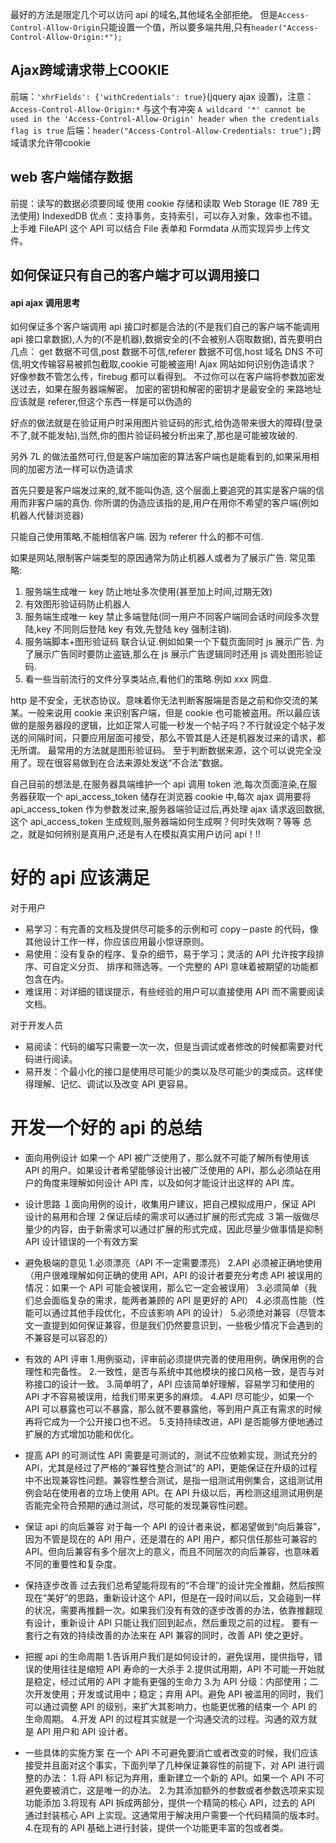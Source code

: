 

最好的方法是限定几个可以访问 api 的域名,其他域名全部拒绝。
但是`Access-Control-Allow-Origin`只能设置一个值，所以要多端共用,只有`header("Access-Control-Allow-Origin:*");`

## Ajax跨域请求带上COOKIE

前端：`'xhrFields': {'withCredentials': true}`(jquery ajax 设置)，注意：`Access-Control-Allow-Origin:*` 与这个有冲突
`A wildcard '*' cannot be used in the 'Access-Control-Allow-Origin' header when the credentials flag is true`
后端：`header("Access-Control-Allow-Credentials: true");`跨域请求允许带cookie

## web 客户端储存数据

前提：读写的数据必须要同域
使用 cookie 存储和读取
Web Storage (IE 789 无法使用)
IndexedDB 优点：支持事务，支持索引，可以存入对象，效率也不错。上手难
FileAPI 这个 API 可以结合 File 表单和 Formdata 从而实现异步上传文件。

## 如何保证只有自己的客户端才可以调用接口

#### api ajax 调用思考

如何保证多个客户端调用 api 接口时都是合法的(不是我们自己的客户端不能调用 api 接口拿数据),人为的(不是机器),数据安全的(不会被别人窃取数据),
首先要明白几点：
get 数据不可信,post 数据不可信,referer 数据不可信,host 域名 DNS 不可信,明文传输容易被抓包截取,cookie 可能被盗用!
Ajax 网站如何识别伪造请求？
好像参数不管怎么传，firebug 都可以看得到。
不过你可以在客户端将参数加密发送过去，如果在服务器端解密。
加密的密钥和解密的密钥才是最安全的
来路地址应该就是 referer,但这个东西一样是可以伪造的

好点的做法就是在验证用户时采用图片验证码的形式,给伪造带来很大的障碍(登录不了,就不能发帖),当然,你的图片验证码被分析出来了,那也是可能被攻破的.

另外 7L 的做法虽然可行,但是客户端加密的算法客户端也是能看到的,如果采用相同的加密方法一样可以伪造请求

首先只要是客户端发过来的,就不能叫伪造,
这个层面上要追究的其实是客户端的信用而非客户端的真伪.
你所谓的伪造应该指的是,用户在用你不希望的客户端(例如 机器人代替浏览器)

只能自己使用策略,不能相信客户端. 因为 referer 什么的都不可信.

如果是网站,限制客户端类型的原因通常为防止机器人或者为了展示广告.
常见策略:

1. 服务端生成唯一 key 防止地址多次使用(甚至加上时间,过期无效)
2. 有效图形验证码防止机器人
3. 服务端生成唯一 key 禁止多端登陆(同一用户不同客户端同会话时间段多次登陆,key 不同则后登陆 key 有效,先登陆 key 强制注销).
4. 服务端脚本+图形验证码 联合认证.例如如果一个下载页面同时 js 展示广告.
   为了展示广告同时要防止盗链,那么在 js 展示广告逻辑同时还用 js 调处图形验证码.
5. 看一些当前流行的文件分享类站点,看他们的策略.例如 xxx 网盘.

http 是不安全，无状态协议。意味着你无法判断客服端是否是之前和你交流的某某。一般来说用 cookie 来识别客户端，但是 cookie 也可能被盗用。所以最应该做的是服务器段的逻辑，比如正常人可能一秒发一个帖子吗？不行就设定个帖子发送的间隔时间，只要应用层面可接受，那么不管其是人还是机器发过来的请求，都无所谓。
最常用的方法就是图形验证码。
至于判断数据来源，这个可以说完全没用了。现在很容易做到在合法来源处发送“不合法”数据。

自己目前的想法是,在服务器具端维护一个 api 调用 token 池,每次页面渲染,在服务器获取一个 api_access_token 储存在浏览器 cookie 中,每次 ajax 调用要将 api_access_token 作为参数发过来,服务器端验证过后,再处理 ajax 请求返回数据,
这个 api_access_token 生成规则,服务器端如何生成啊？何时失效啊？等等
总之，就是如何辨别是真用户,还是有人在模拟真实用户访问 api！!!

# 好的 api 应该满足

对于用户

- 易学习：有完善的文档及提供尽可能多的示例和可 copy－paste 的代码，像其他设计工作一样，你应该应用最小惊讶原则。
- 易使用：没有复杂的程序、复杂的细节，易于学习；灵活的 API 允许按字段排序、可自定义分页、 排序和筛选等。一个完整的 API 意味着被期望的功能都包含在内。
- 难误用：对详细的错误提示，有些经验的用户可以直接使用 API 而不需要阅读文档。

对于开发人员

- 易阅读：代码的编写只需要一次一次，但是当调试或者修改的时候都需要对代码进行阅读。
- 易开发：个最小化的接口是使用尽可能少的类以及尽可能少的类成员。这样使得理解、记忆、调试以及改变 API 更容易。

# 开发一个好的 api 的总结

- 面向用例设计
  如果一个 API 被广泛使用了，那么就不可能了解所有使用该 API 的用户。如果设计者希望能够设计出被广泛使用的 API，那么必须站在用户的角度来理解如何设计 API 库，以及如何才能设计出这样的 API 库。
- 设计思路
  １面向用例的设计，收集用户建议，把自己模拟成用户，保证 API 设计的易用和合理
  ２保证后续的需求可以通过扩展的形式完成
  ３第一版做尽量少的内容，由于新需求可以通过扩展的形式完成，因此尽量少做事情是抑制 API 设计错误的一个有效方案
- 避免极端的意见 1.必须漂亮（API 不一定需要漂亮）
  2.API 必须被正确地使用（用户很难理解如何正确的使用 API，API 的设计者要充分考虑 API 被误用的情况：如果一个 API 可能会被误用，那么它一定会被误用） 3.必须简单（我们总会面临复杂的需求，能两者兼顾的 API 是更好的 API） 4.必须高性能（性能可以通过其他手段优化，不应该影响 API 的设计） 5.必须绝对兼容（尽管本文一直提到如何保证兼容，但是我们仍然要意识到，一些极少情况下会遇到的不兼容是可以容忍的）

- 有效的 API 评审 1.用例驱动，评审前必须提供完善的使用用例，确保用例的合理性和完备性。 2.一致性，是否与系统中其他模块的接口风格一致，是否与对称接口的设计一致。 3.简单明了，API 应该简单好理解，容易学习和使用的 API 才不容易被误用，给我们带来更多的麻烦。
  4.API 尽可能少，如果一个 API 可以暴露也可以不暴露，那么就不要暴露他，等到用户真正有需求的时候再将它成为一个公开接口也不迟。 5.支持持续改进，API 是否能够方便地通过扩展的方式增加功能和优化。

- 提高 API 的可测试性
  API 需要是可测试的，测试不应依赖实现，测试充分的 API，尤其是经过了严格的“兼容性整合测试”的 API，更能保证在升级的过程中不出现兼容性问题。兼容性整合测试，是指一组测试用例集合，这组测试用例会站在使用者的立场上使用 API。在 API 升级以后，再检测这组测试用例是否能完全符合预期的通过测试，尽可能的发现兼容性问题。

- 保证 api 的向后兼容
  对于每一个 API 的设计者来说，都渴望做到“向后兼容”，因为不管是现在的 API 用户，还是潜在的 API 用户，都只信任那些可兼容的 API。但向后兼容有多个层次上的意义，而且不同层次的向后兼容，也意味着不同的重要性和复杂度。

- 保持逐步改善
  过去我们总希望能将现有的“不合理”的设计完全推翻，然后按照现在“美好”的思路，重新设计这个 API，但是在一段时间以后，又会碰到一样的状况，需要再推翻一次。如果我们没有有效的逐步改善的办法，依靠推翻现有设计，重新设计 API 只能让我们回到起点，然后重现之前的过程。 要有一套行之有效的持续改善的办法来在 API 兼容的同时，改善 API 使之更好。

- 把握 api 的生命周期 1.告诉用户我们是如何设计的，避免误用，提供指导，错误的使用往往是缩短 API 寿命的一大杀手 2.提供试用期，API 不可能一开始就是稳定，经过试用的 API 才能有更强的生命力 3.为 API 分级：内部使用；二次开发使用；开发或试用中；稳定；弃用 API。避免 API 被滥用的同时，我们可以通过调整 API 的级别，来扩大其影响力，也能更优雅的结束一个 API 的生命周期。 4.开发 API 的过程其实就是一个沟通交流的过程。沟通的双方就是 API 用户和 API 设计者。

- 一些具体的实施方案
  在一个 API 不可避免要消亡或者改变的时候，我们应该接受并且面对这个事实，下面列举了几种保证兼容性的前提下，对 API 进行调整的办法： 1.将 API 标记为弃用，重新建立一个新的 API。如果一个 API 不可避免要被消亡，这是唯一的办法。 2.为其添加额外的参数或者参数选项来实现功能添加 3.将现有 API 拆成两部分，提供一个精简的核心 API，过去的 API 通过封装核心 API 上实现。这通常用于解决用户需要一个代码精简的版本时。 4.在现有的 API 基础上进行封装，提供一个功能更丰富的包或者类。
